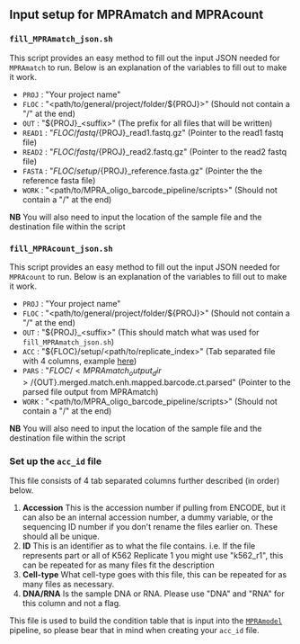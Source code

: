 ## Input setup for MPRAmatch and MPRAcount

### `fill_MPRAmatch_json.sh`

This script provides an easy method to fill out the input JSON needed for `MPRAmatch` to run. Below is an explanation of the variables to fill out to make it work.

  - `PROJ`  : "Your project name"
  - `FLOC`  : "<path/to/general/project/folder/${PROJ}>" (Should not contain a "/" at the end)
  - `OUT`   : "${PROJ}_\<suffix>" (The prefix for all files that will be written)
  - `READ1` : "${FLOC}/fastq/${PROJ}_read1.fastq.gz" (Pointer to the read1 fastq file)
  - `READ2` : "${FLOC}/fastq/${PROJ}_read2.fastq.gz" (Pointer to the read2 fastq file)
  - `FASTA` : "${FLOC}/setup/${PROJ}_reference.fasta.gz" (Pointer the the reference fasta file)
  - `WORK`  : "<path/to/MPRA_oligo_barcode_pipeline/scripts>" (Should not contain a "/" at the end)

**NB** You will also need to input the location of the sample file and the destination file within the script

### `fill_MPRAcount_json.sh`

This script provides an easy method to fill out the input JSON needed for `MPRAcount` to run. Below is an explanation of the variables to fill out to make it work.

  - `PROJ`  : "Your project name"
  - `FLOC`  : "<path/to/general/project/folder/${PROJ}>" (Should not contain a "/" at the end)
  - `OUT`   : "${PROJ}_\<suffix>" (This should match what was used for `fill_MPRAmatch_json.sh`)
  - `ACC`   : "${FLOC}/setup/<path/to/replicate_index>" (Tab separated file with 4 columns, example [here](https://github.com/tewhey-lab/MPRA_oligo_barcode_pipeline/blob/master/setup/acc_id_example.txt))
  - `PARS`  : "${FLOC}/<MPRAmatch_output_dir>/${OUT}.merged.match.enh.mapped.barcode.ct.parsed" (Pointer to the parsed file output from MPRAmatch)
  - `WORK`  : "<path/to/MPRA_oligo_barcode_pipeline/scripts>" (Should not contain a "/" at the end)

**NB** You will also need to input the location of the sample file and the destination file within the script

### Set up the `acc_id` file

This file consists of 4 tab separated columns further described (in order) below.

  1. **Accession** This is the accession number if pulling from ENCODE, but it can also be an internal accession number, a dummy variable, or the sequencing ID number if you don't rename the files earlier on. These should all be unique.
  2. **ID** This is an identifier as to what the file contains. i.e. If the file represents part or all of K562 Replicate 1 you might use "k562_r1", this can be repeated for as many files fit the description
  3. **Cell-type** What cell-type goes with this file, this can be repeated for as many files as necessary.
  4. **DNA/RNA** Is the sample DNA or RNA. Please use "DNA" and "RNA" for this column and not a flag.

This file is used to build the condition table that is input into the [`MPRAmodel`](https://github.com/tewhey-lab/MPRAmodel) pipeline, so please bear that in mind when creating your `acc_id` file.
